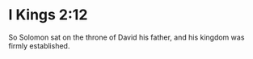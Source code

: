 # I Kings 2:12

So Solomon sat on the throne of David his father, and his kingdom was firmly established.
